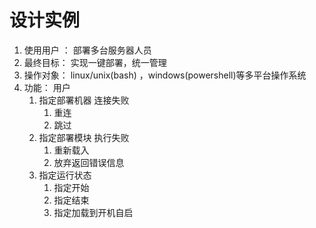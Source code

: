 设计实例
=======

1. 使用用户 ： 部署多台服务器人员
2. 最终目标： 实现一键部署，统一管理
3. 操作对象： linux/unix(bash) ，windows(powershell)等多平台操作系统
4. 功能：
    用户
    1. 指定部署机器
        连接失败
        1. 重连
        2. 跳过
    2. 指定部署模块
        执行失败
        1. 重新载入
        2. 放弃返回错误信息
    3. 指定运行状态
        1. 指定开始
        2. 指定结束
        3. 指定加载到开机自启
